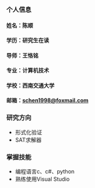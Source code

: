 ### 个人信息
#### 姓名：陈顺
#### 学历：研究生在读
#### 导师：王恪铭
#### 专业：计算机技术
#### 学校：西南交通大学
#### 邮箱：schen1998@foxmail.com

### 研究方向
- 形式化验证
- SAT求解器

### 掌握技能
- 编程语言c、c#、python
- 熟练使用Visual Studio
